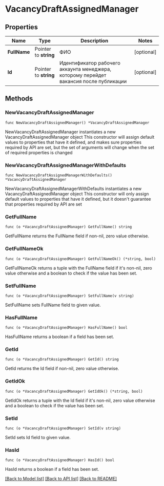 # VacancyDraftAssignedManager

## Properties

Name | Type | Description | Notes
------------ | ------------- | ------------- | -------------
**FullName** | Pointer to **string** | ФИО | [optional] 
**Id** | Pointer to **string** | Идентификатор рабочего аккаунта менеджера, которому перейдет вакансия после публикации | [optional] 

## Methods

### NewVacancyDraftAssignedManager

`func NewVacancyDraftAssignedManager() *VacancyDraftAssignedManager`

NewVacancyDraftAssignedManager instantiates a new VacancyDraftAssignedManager object
This constructor will assign default values to properties that have it defined,
and makes sure properties required by API are set, but the set of arguments
will change when the set of required properties is changed

### NewVacancyDraftAssignedManagerWithDefaults

`func NewVacancyDraftAssignedManagerWithDefaults() *VacancyDraftAssignedManager`

NewVacancyDraftAssignedManagerWithDefaults instantiates a new VacancyDraftAssignedManager object
This constructor will only assign default values to properties that have it defined,
but it doesn't guarantee that properties required by API are set

### GetFullName

`func (o *VacancyDraftAssignedManager) GetFullName() string`

GetFullName returns the FullName field if non-nil, zero value otherwise.

### GetFullNameOk

`func (o *VacancyDraftAssignedManager) GetFullNameOk() (*string, bool)`

GetFullNameOk returns a tuple with the FullName field if it's non-nil, zero value otherwise
and a boolean to check if the value has been set.

### SetFullName

`func (o *VacancyDraftAssignedManager) SetFullName(v string)`

SetFullName sets FullName field to given value.

### HasFullName

`func (o *VacancyDraftAssignedManager) HasFullName() bool`

HasFullName returns a boolean if a field has been set.

### GetId

`func (o *VacancyDraftAssignedManager) GetId() string`

GetId returns the Id field if non-nil, zero value otherwise.

### GetIdOk

`func (o *VacancyDraftAssignedManager) GetIdOk() (*string, bool)`

GetIdOk returns a tuple with the Id field if it's non-nil, zero value otherwise
and a boolean to check if the value has been set.

### SetId

`func (o *VacancyDraftAssignedManager) SetId(v string)`

SetId sets Id field to given value.

### HasId

`func (o *VacancyDraftAssignedManager) HasId() bool`

HasId returns a boolean if a field has been set.


[[Back to Model list]](../README.md#documentation-for-models) [[Back to API list]](../README.md#documentation-for-api-endpoints) [[Back to README]](../README.md)


